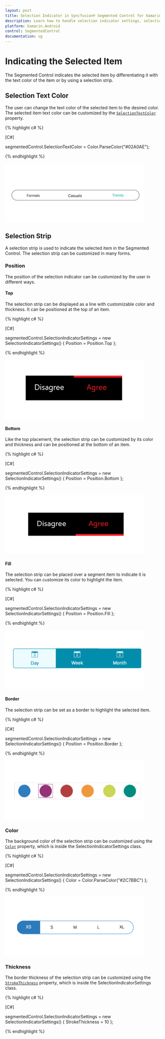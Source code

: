 ```yaml
---
layout: post
title: Selection Indicator in Syncfusion® Segmented Control for Xamarin.Android
description: Learn how to handle selection indicator settings, selection text color, and selection strip in Segmented Control
platform: Xamarin.Android
control: SegmentedControl
documentation: ug
---
```


# Indicating the Selected Item

The Segmented Control indicates the selected item by differentiating it with the text color of the item or by using a selection strip.

## Selection Text Color

The user can change the text color of the selected item to the desired color. The selected item text color can be customized by the [`SelectionTextColor`](https://help.syncfusion.com/cr/xamarin-android/Syncfusion.Android.Buttons.SfSegmentedControl.html#Syncfusion_Android_Buttons_SfSegmentedControl_SelectionTextColor) property.

{% highlight c# %}

[C#]

segmentedControl.SelectionTextColor = Color.ParseColor("#02A0AE");

{% endhighlight %}

![Xamarin.Android SfSegmentedControl selection text color](images/Selection-indicator/Xamarin_Android_selectiontextcolor.png)

## Selection Strip

A selection strip is used to indicate the selected item in the Segmented Control. The selection strip can be customized in many forms.

### Position

The position of the selection indicator can be customized by the user in different ways.

#### Top

The selection strip can be displayed as a line with customizable color and thickness. It can be positioned at the top of an item.

{% highlight c# %}

[C#]

segmentedControl.SelectionIndicatorSettings = new SelectionIndicatorSettings()
{
    Position = Position.Top
};

{% endhighlight %}

![Selection Strip Top](images/Selection-indicator/Xamarin_Android_Top.png)

#### Bottom

Like the top placement, the selection strip can be customized by its color and thickness and can be positioned at the bottom of an item.

{% highlight c# %}

[C#]

segmentedControl.SelectionIndicatorSettings = new SelectionIndicatorSettings()
{
    Position = Position.Bottom
};

{% endhighlight %}

![Selection Strip Bottom](images/Selection-indicator/Xamarin_Android_Bottom.png)

#### Fill

The selection strip can be placed over a segment item to indicate it is selected. You can customize its color to highlight the item.

{% highlight c# %}

[C#]

segmentedControl.SelectionIndicatorSettings = new SelectionIndicatorSettings()
{
    Position = Position.Fill
};

{% endhighlight %}

![Selection Strip Fill](images/Selection-indicator/Xamarin_Android_Fill.png)

#### Border

The selection strip can be set as a border to highlight the selected item.

{% highlight c# %}

[C#]

segmentedControl.SelectionIndicatorSettings = new SelectionIndicatorSettings()
{
    Position = Position.Border
};

{% endhighlight %}

![Selection Strip Border](images/Selection-indicator/Xamarin_Android_Border.png)

### Color

The background color of the selection strip can be customized using the [`Color`](https://help.syncfusion.com/cr/xamarin-android/Syncfusion.Android.Buttons.SfSegmentItem.html#Syncfusion_Android_Buttons_SfSegmentItem_SelectionBackgroundColor) property, which is inside the SelectionIndicatorSettings class.

{% highlight c# %}

[C#]

segmentedControl.SelectionIndicatorSettings = new SelectionIndicatorSettings()
{
    Color = Color.ParseColor("#2C7BBC")
};

{% endhighlight %}

![Selection Strip Color](images/Selection-indicator/Xamarin_Android_stripcolor.png)

### Thickness

The border thickness of the selection strip can be customized using the [`StrokeThickness`](https://help.syncfusion.com/cr/xamarin-android/Syncfusion.Android.Buttons.SfSegmentedControl.html#Syncfusion_Android_Buttons_SfSegmentedControl_SegmentBorderThickness) property, which is inside the SelectionIndicatorSettings class.

{% highlight c# %}

[C#]

segmentedControl.SelectionIndicatorSettings = new SelectionIndicatorSettings()
{
    StrokeThickness = 10
};

{% endhighlight %}
